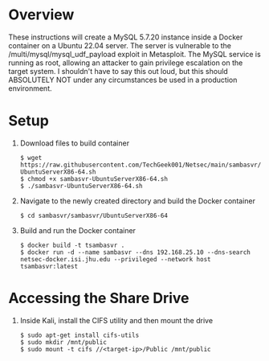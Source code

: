 # Overview
These instructions will create a MySQL 5.7.20 instance inside a Docker container on a Ubuntu 22.04 server. The server is vulnerable to the /multi/mysql/mysql_udf_payload exploit in Metasploit. The MySQL service is running as root, allowing an attacker to gain privilege escalation on the target system. I shouldn't have to say this out loud, but this should ABSOLUTELY NOT under any circumstances be used in a production environment.
# Setup
1. Download files to build container
    ```
    $ wget https://raw.githubusercontent.com/TechGeek001/Netsec/main/sambasvr/sambasvr-UbuntuServerX86-64.sh
    $ chmod +x sambasvr-UbuntuServerX86-64.sh
    $ ./sambasvr-UbuntuServerX86-64.sh
    ```
2. Navigate to the newly created directory and build the Docker container
    ```
    $ cd sambasvr/sambasvr/UbuntuServerX86-64
    ```
3. Build and run the Docker container
    ```
    $ docker build -t tsambasvr .
    $ docker run -d --name sambasvr --dns 192.168.25.10 --dns-search netsec-docker.isi.jhu.edu --privileged --network host tsambasvr:latest
    ```
# Accessing the Share Drive
1. Inside Kali, install the CIFS utility and then mount the drive
    ```
    $ sudo apt-get install cifs-utils
    $ sudo mkdir /mnt/public
    $ sudo mount -t cifs //<target-ip>/Public /mnt/public
    ```
